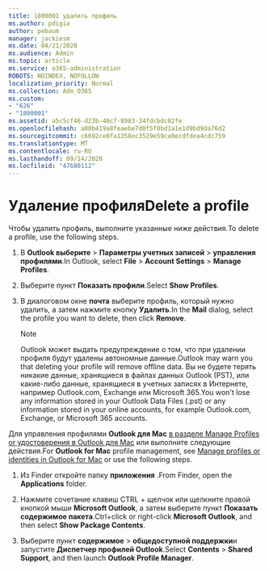 ```yaml
---
title: 1800001 удалить профиль
ms.author: pdigia
author: pebaum
manager: jackiesm
ms.date: 04/21/2020
ms.audience: Admin
ms.topic: article
ms.service: o365-administration
ROBOTS: NOINDEX, NOFOLLOW
localization_priority: Normal
ms.collection: Adm_O365
ms.custom:
- "626"
- "1800001"
ms.assetid: a5c5cf46-d23b-40c7-8983-34fdcbdc02fe
ms.openlocfilehash: a00b419a8feaebe7d0f5f0bd1a1e1d9bd9da76d2
ms.sourcegitcommit: c6692ce0fa1358ec3529e59ca0ecdfdea4cdc759
ms.translationtype: MT
ms.contentlocale: ru-RU
ms.lasthandoff: 09/14/2020
ms.locfileid: "47680112"
---
```

# <a name="delete-a-profile"></a><span data-ttu-id="a899c-102">Удаление профиля</span><span class="sxs-lookup"><span data-stu-id="a899c-102">Delete a profile</span></span>

<span data-ttu-id="a899c-103">Чтобы удалить профиль, выполните указанные ниже действия.</span><span class="sxs-lookup"><span data-stu-id="a899c-103">To delete a profile, use the following steps.</span></span>
  
1. <span data-ttu-id="a899c-104">В **Outlook выберите** \> **Параметры учетных записей** \> **управления профилями**.</span><span class="sxs-lookup"><span data-stu-id="a899c-104">In Outlook, select **File** \> **Account Settings** \> **Manage Profiles**.</span></span>

2. <span data-ttu-id="a899c-105">Выберите пункт **Показать профили**.</span><span class="sxs-lookup"><span data-stu-id="a899c-105">Select **Show Profiles**.</span></span>

3. <span data-ttu-id="a899c-106">В диалоговом окне **почта** выберите профиль, который нужно удалить, а затем нажмите кнопку **Удалить**.</span><span class="sxs-lookup"><span data-stu-id="a899c-106">In the **Mail** dialog, select the profile you want to delete, then click **Remove**.</span></span>

    > [!NOTE]
    > <span data-ttu-id="a899c-107">Outlook может выдать предупреждение о том, что при удалении профиля будут удалены автономные данные.</span><span class="sxs-lookup"><span data-stu-id="a899c-107">Outlook may warn you that deleting your profile will remove offline data.</span></span> <span data-ttu-id="a899c-108">Вы не будете терять никакие данные, хранящиеся в файлах данных Outlook (PST), или какие-либо данные, хранящиеся в учетных записях в Интернете, например Outlook.com, Exchange или Microsoft 365.</span><span class="sxs-lookup"><span data-stu-id="a899c-108">You won't lose any information stored in your Outlook Data Files (.pst) or any information stored in your online accounts, for example Outlook.com, Exchange, or Microsoft 365 accounts.</span></span>
  
<span data-ttu-id="a899c-109">Для управления профилями **Outlook для Mac** [в разделе Manage Profiles or удостоверения в Outlook для Mac](https://support.office.com/article/fed2a955-74df-4a24-bef6-78a426958c4c.aspx) или выполните следующие действия.</span><span class="sxs-lookup"><span data-stu-id="a899c-109">For **Outlook for Mac** profile management, see [Manage profiles or identities in Outlook for Mac](https://support.office.com/article/fed2a955-74df-4a24-bef6-78a426958c4c.aspx) or use the following steps.</span></span>
  
1. <span data-ttu-id="a899c-110">Из Finder откройте папку **приложения** .</span><span class="sxs-lookup"><span data-stu-id="a899c-110">From Finder, open the **Applications** folder.</span></span>

2. <span data-ttu-id="a899c-111">Нажмите сочетание клавиш CTRL + щелчок или щелкните правой кнопкой мыши **Microsoft Outlook**, а затем выберите пункт **Показать содержимое пакета**.</span><span class="sxs-lookup"><span data-stu-id="a899c-111">Ctrl+click or right-click **Microsoft Outlook**, and then select **Show Package Contents**.</span></span>

3. <span data-ttu-id="a899c-112">Выберите пункт **содержимое** \> **общедоступной поддержки**и запустите **Диспетчер профилей Outlook**.</span><span class="sxs-lookup"><span data-stu-id="a899c-112">Select **Contents** \> **Shared Support**, and then launch **Outlook Profile Manager**.</span></span>

